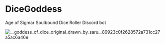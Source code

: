 # DiceGoddess
Age of Sigmar Soulbound Dice Roller Discord bot

![__goddess_of_dice_original_drawn_by_saru__89923c0f2628572a731cc27a5ac6a46e](https://user-images.githubusercontent.com/41600688/192444183-4e58a200-1b73-42ef-aee5-c84030a6f146.jpg)
